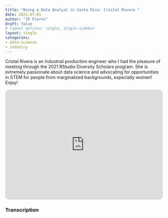 ```yaml
---
title: "Being a Data Analyst in Costa Rica: Cristal Rivera "
date: 2021-07-01
author: "JP Flores"
draft: false
# layout options: single, single-sidebar
layout: single
categories:
- data-science
- industry
---
```


Cristal Rivera is an industrial production engineer who I had the pleasure of meeting through the 2021 RStudio Diversity Scholars program. She is extremely passionate about data science and advocating for opportunities in STEM for people from marginalized backgrounds, especially women! Enjoy!

<iframe style="border-radius:12px" src="https://open.spotify.com/embed/episode/1wQ6je6EUu9Ok5u7eMgSf8?utm_source=generator&theme=0" width="100%" height="352" frameBorder="0" allowfullscreen="" allow="autoplay; clipboard-write; encrypted-media; fullscreen; picture-in-picture" loading="lazy"></iframe>

### Transcription

  